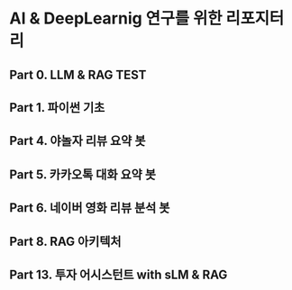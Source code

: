 # AI & DeepLearnig 연구를 위한 리포지터리

## Part 0. LLM & RAG TEST
## Part 1. 파이썬 기초
## Part 4. 야놀자 리뷰 요약 봇
## Part 5. 카카오톡 대화 요약 봇
## Part 6. 네이버 영화 리뷰 분석 봇
## Part 8. RAG 아키텍처
## Part 13. 투자 어시스턴트 with sLM & RAG
